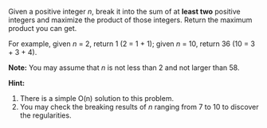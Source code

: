 Given a positive integer *n*, break it into the sum of at **least two** positive integers and maximize the product of those integers. Return the maximum product you can get.

For example, given *n* = 2, return 1 (2 = 1 + 1); given *n* = 10, return 36 (10 = 3 + 3 + 4).

**Note:** You may assume that *n* is not less than 2 and not larger than 58.

**Hint:**

 1. There is a simple O(n) solution to this problem.
 2. You may check the breaking results of *n* ranging from 7 to 10 to discover the regularities.
